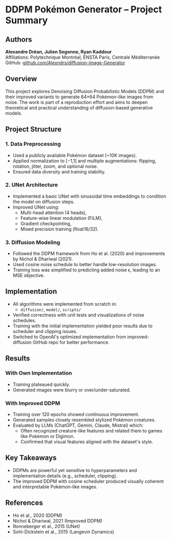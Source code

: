 # DDPM Pokémon Generator – Project Summary

## Authors

**Alexandre Dréan, Julien Segonne, Ryan Kaddour**  
Affiliations: Polytechnique Montréal, ENSTA Paris, Centrale Méditerranée  
GitHub: [github.com/Alexndrs/diffusion-image-Generator](https://github.com/Alexndrs/diffusion-image-Generator)

## Overview

This project explores Denoising Diffusion Probabilistic Models (DDPM) and their improved variants to generate 64×64 Pokémon-like images from noise. The work is part of a reproduction effort and aims to deepen theoretical and practical understanding of diffusion-based generative models.

## Project Structure

### 1. Data Preprocessing

- Used a publicly available Pokémon dataset (~10K images).
- Applied normalization to [−1,1] and multiple augmentations: flipping, rotation, jitter, zoom, and optional noise.
- Ensured data diversity and training stability.

### 2. UNet Architecture

- Implemented a basic UNet with sinusoidal time embeddings to condition the model on diffusion steps.
- Improved UNet using:
  - Multi-head attention (4 heads),
  - Feature-wise linear modulation (FiLM),
  - Gradient checkpointing,
  - Mixed precision training (float16/32).

### 3. Diffusion Modeling

- Followed the DDPM framework from Ho et al. (2020) and improvements by Nichol & Dhariwal (2021).
- Used cosine noise schedule to better handle low-resolution images.
- Training loss was simplified to predicting added noise ϵ, leading to an MSE objective.

## Implementation

- All algorithms were implemented from scratch in:
  - `diffusion/`, `model/`, `scripts/`
- Verified correctness with unit tests and visualizations of noise schedules.
- Training with the initial implementation yielded poor results due to scheduler and clipping issues.
- Switched to OpenAI's optimized implementation from improved-diffusion GitHub repo for better performance.

## Results

### With Own Implementation

- Training plateaued quickly.
- Generated images were blurry or over/under-saturated.

### With Improved DDPM

- Training over 120 epochs showed continuous improvement.
- Generated samples closely resembled stylized Pokémon creatures.
- Evaluated by LLMs (ChatGPT, Gemini, Claude, Mistral) which:
  - Often recognized creature-like features and related them to games like Pokémon or Digimon.
  - Confirmed that visual features aligned with the dataset's style.

## Key Takeaways

- DDPMs are powerful yet sensitive to hyperparameters and implementation details (e.g., scheduler, clipping).
- The improved DDPM with cosine scheduler produced visually coherent and interpretable Pokémon-like images.

## References

- Ho et al., 2020 (DDPM)
- Nichol & Dhariwal, 2021 (Improved DDPM)
- Ronneberger et al., 2015 (UNet)
- Sohl-Dickstein et al., 2015 (Langevin Dynamics)
